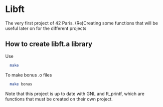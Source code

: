 # Libft
The very first project of 42 Paris. (Re)Creating some functions that will be useful later on for the different projects

## How to create libft.a library
Use
```bash
  make
```
To make bonus .o files
```bash
  make bonus
```
Note that this project is up to date with GNL and ft_printf, which are functions that must be created on their own project.
